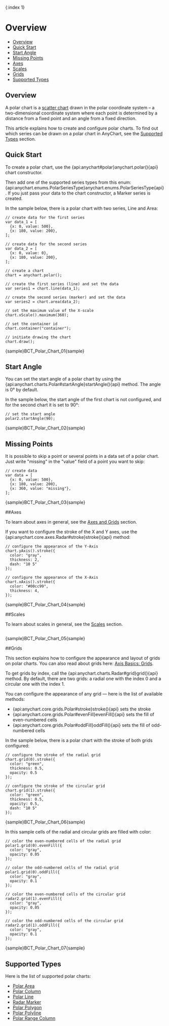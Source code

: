 {:index 1}
# Overview

* [Overview](#overview)
* [Quick Start](#quick_start)
* [Start Angle](#start_angle)
* [Missing Points](#missing_points)
* [Axes](#axes)
* [Scales](#scales)
* [Grids](#grids)
* [Supported Types](#supported_types)

## Overview

A polar chart is a [scatter chart](../Scatter_Plot/Overview) drawn in the polar coordinate system – a two-dimensional coordinate system where each point is determined by a distance from a fixed point and an angle from a fixed direction.

This article explains how to create and configure polar charts. To find out which series can be drawn on a polar chart in AnyChart, see the [Supported Types](#supported_types) section.

## Quick Start

To create a polar chart, use the {api:anychart#polar}anychart.polar(){api} chart constructor.

Then add one of the supported series types from this enum: {api:anychart.enums.PolarSeriesType}anychart.enums.PolarSeriesType{api}. If you just pass your data to the chart constructor, a Marker series is created.

In the sample below, there is a polar chart with two series, Line and Area:

```
// create data for the first series
var data_1 = [
  {x: 0, value: 500},
  {x: 180, value: 200},
];

// create data for the second series
var data_2 = [
  {x: 0, value: 0},
  {x: 180, value: 200},
];

// create a chart
chart = anychart.polar();

// create the first series (line) and set the data
var series1 = chart.line(data_1);

// create the second series (marker) and set the data
var series2 = chart.area(data_2);

// set the maximum value of the X-scale
chart.xScale().maximum(360);

// set the container id
chart.container("container");

// initiate drawing the chart
chart.draw();
```

{sample}BCT\_Polar\_Chart\_01{sample}

## Start Angle

You can set the start angle of a polar chart by using the {api:anychart.charts.Polar#startAngle}startAngle(){api} method. The angle is 0° by default.

In the sample below, the start angle of the first chart is not configured, and for the second chart it is set to 90°:

```
// set the start angle
polar2.startAngle(90);
```

{sample}BCT\_Polar\_Chart\_02{sample}

## Missing Points

It is possible to skip a point or several points in a data set of a polar chart. Just write "missing" in the "value" field of a point you want to skip:

```
// create data
var data = [
  {x: 0, value: 500},
  {x: 180, value: 200},
  {x: 360, value: "missing"},
];
```

{sample}BCT\_Polar\_Chart\_03{sample}

##Axes

To learn about axes in general, see the [Axes and Grids](../../Axes_and_Grids) section.

If you want to configure the stroke of the X and Y axes, use the {api:anychart.core.axes.Radar#stroke}stroke(){api} method:

```
// configure the appearance of the Y-Axis
chart.yAxis().stroke({
  color: "gray",
  thickness: 2,
  dash: "10 5"
});  

// configure the appearance of the X-Axis
chart.xAxis().stroke({
  color: "#00cc99",
  thickness: 4,
});
```

{sample}BCT\_Polar\_Chart\_04{sample}

##Scales

To learn about scales in general, see the [Scales](../../Axes_and_Grids/Scales) section.

```

```

{sample}BCT\_Polar\_Chart\_05{sample}

##Grids

This section explains how to configure the appearance and layout of grids on polar charts. You can also read about grids here: [Axis Basics: Grids](../../Axes_and_Grids/Axis_Basics#grids).

To get grids by index, call the {api:anychart.charts.Radar#grid}grid(){api} method. By default, there are two grids: a radial one with the index 0 and a circular one with the index 1.

You can configure the appearance of any grid — here is the list of available methods:

* {api:anychart.core.grids.Polar#stroke}stroke(){api} sets the stroke
* {api:anychart.core.grids.Polar#evenFill}evenFill(){api} sets the fill of even-numbered cells
* {api:anychart.core.grids.Polar#oddFill}oddFill(){api} sets the fill of odd-numbered cells

In the sample below, there is a polar chart with the stroke of both grids configured:

```
// configure the stroke of the radial grid
chart.grid(0).stroke({
  color: "green",
  thickness: 0.5,
  opacity: 0.5
});

// configure the stroke of the circular grid
chart.grid(1).stroke({
  color: "green",
  thickness: 0.5,
  opacity: 0.5,
  dash: "10 5"
});
```

{sample}BCT\_Polar\_Chart\_06{sample}

In this sample cells of the radial and circular grids are filled with color:

```
// color the even-numbered cells of the radial grid
polar1.grid(0).evenFill({
  color: "gray",
  opacity: 0.05
});

// color the odd-numbered cells of the radial grid
polar1.grid(0).oddFill({
  color: "gray",
  opacity: 0.1
});

// color the even-numbered cells of the circular grid 
radar2.grid(1).evenFill({
  color: "gray",
  opacity: 0.05
});

// color the odd-numbered cells of the circular grid  
radar2.grid(1).oddFill({
  color: "gray",
  opacity: 0.1
});
```

{sample}BCT\_Polar\_Chart\_07{sample}

## Supported Types

Here is the list of supported polar charts:

* [Polar Area](Area_Chart)
* [Polar Column](Column_Chart)
* [Polar Line](Line_Chart)
* [Radar Marker](Marker_Chart)
* [Polar Polygon](Polygon_Chart)
* [Polar Polyline](Polyline_Chart)
* [Polar Range Column](Range_Column_Chart)